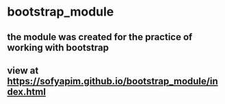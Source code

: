 # bootstrap_module
## the module was created for the practice of working with bootstrap
 ## view at https://sofyapim.github.io/bootstrap_module/index.html
